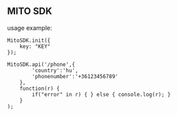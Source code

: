 ## MITO SDK
usage example: 

```
MitoSDK.init({
	key: "KEY"
});

MitoSDK.api('/phone',{
		'country':'hu',
		'phonenumber':'+36123456789'
	},
	function(r) {
		if("error" in r) { } else { console.log(r); }
	}
);
```
